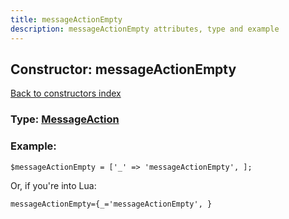 ```yaml
---
title: messageActionEmpty
description: messageActionEmpty attributes, type and example
---
```

## Constructor: messageActionEmpty  
[Back to constructors index](index.md)






### Type: [MessageAction](../types/MessageAction.md)


### Example:

```
$messageActionEmpty = ['_' => 'messageActionEmpty', ];
```  

Or, if you're into Lua:  


```
messageActionEmpty={_='messageActionEmpty', }

```


